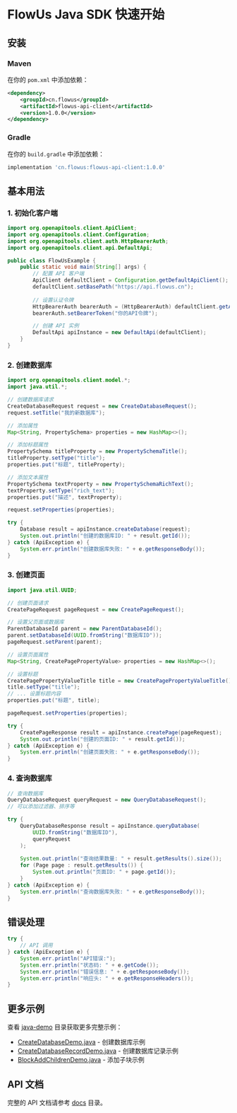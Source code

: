 # FlowUs Java SDK 快速开始

## 安装

### Maven

在你的 `pom.xml` 中添加依赖：

```xml
<dependency>
    <groupId>cn.flowus</groupId>
    <artifactId>flowus-api-client</artifactId>
    <version>1.0.0</version>
</dependency>
```

### Gradle

在你的 `build.gradle` 中添加依赖：

```groovy
implementation 'cn.flowus:flowus-api-client:1.0.0'
```

## 基本用法

### 1. 初始化客户端

```java
import org.openapitools.client.ApiClient;
import org.openapitools.client.Configuration;
import org.openapitools.client.auth.HttpBearerAuth;
import org.openapitools.client.api.DefaultApi;

public class FlowUsExample {
    public static void main(String[] args) {
        // 配置 API 客户端
        ApiClient defaultClient = Configuration.getDefaultApiClient();
        defaultClient.setBasePath("https://api.flowus.cn");
        
        // 设置认证令牌
        HttpBearerAuth bearerAuth = (HttpBearerAuth) defaultClient.getAuthentication("bearerAuth");
        bearerAuth.setBearerToken("你的API令牌");

        // 创建 API 实例
        DefaultApi apiInstance = new DefaultApi(defaultClient);
    }
}
```

### 2. 创建数据库

```java
import org.openapitools.client.model.*;
import java.util.*;

// 创建数据库请求
CreateDatabaseRequest request = new CreateDatabaseRequest();
request.setTitle("我的新数据库");

// 添加属性
Map<String, PropertySchema> properties = new HashMap<>();

// 添加标题属性
PropertySchema titleProperty = new PropertySchemaTitle();
titleProperty.setType("title");
properties.put("标题", titleProperty);

// 添加文本属性
PropertySchema textProperty = new PropertySchemaRichText();
textProperty.setType("rich_text");
properties.put("描述", textProperty);

request.setProperties(properties);

try {
    Database result = apiInstance.createDatabase(request);
    System.out.println("创建的数据库ID: " + result.getId());
} catch (ApiException e) {
    System.err.println("创建数据库失败: " + e.getResponseBody());
}
```

### 3. 创建页面

```java
import java.util.UUID;

// 创建页面请求
CreatePageRequest pageRequest = new CreatePageRequest();

// 设置父页面或数据库
ParentDatabaseId parent = new ParentDatabaseId();
parent.setDatabaseId(UUID.fromString("数据库ID"));
pageRequest.setParent(parent);

// 设置页面属性
Map<String, CreatePagePropertyValue> properties = new HashMap<>();

// 设置标题
CreatePagePropertyValueTitle title = new CreatePagePropertyValueTitle();
title.setType("title");
// ... 设置标题内容
properties.put("标题", title);

pageRequest.setProperties(properties);

try {
    CreatePageResponse result = apiInstance.createPage(pageRequest);
    System.out.println("创建的页面ID: " + result.getId());
} catch (ApiException e) {
    System.err.println("创建页面失败: " + e.getResponseBody());
}
```

### 4. 查询数据库

```java
// 查询数据库
QueryDatabaseRequest queryRequest = new QueryDatabaseRequest();
// 可以添加过滤器、排序等

try {
    QueryDatabaseResponse result = apiInstance.queryDatabase(
        UUID.fromString("数据库ID"), 
        queryRequest
    );
    
    System.out.println("查询结果数量: " + result.getResults().size());
    for (Page page : result.getResults()) {
        System.out.println("页面ID: " + page.getId());
    }
} catch (ApiException e) {
    System.err.println("查询数据库失败: " + e.getResponseBody());
}
```

## 错误处理

```java
try {
    // API 调用
} catch (ApiException e) {
    System.err.println("API错误:");
    System.err.println("状态码: " + e.getCode());
    System.err.println("错误信息: " + e.getResponseBody());
    System.err.println("响应头: " + e.getResponseHeaders());
}
```

## 更多示例

查看 [java-demo](../../java-demo/) 目录获取更多完整示例：

- [CreateDatabaseDemo.java](../../java-demo/src/main/java/cn/flowus/demo/CreateDatabaseDemo.java) - 创建数据库示例
- [CreateDatabaseRecordDemo.java](../../java-demo/src/main/java/cn/flowus/demo/CreateDatabaseRecordDemo.java) - 创建数据库记录示例
- [BlockAddChildrenDemo.java](../../java-demo/src/main/java/cn/flowus/demo/BlockAddChildrenDemo.java) - 添加子块示例

## API 文档

完整的 API 文档请参考 [docs](docs/) 目录。
